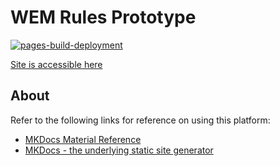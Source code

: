 # WEM Rules Prototype

[![pages-build-deployment](https://github.com/EnerCloud-PoC/wem-rules-prototype/actions/workflows/pages/pages-build-deployment/badge.svg)](https://github.com/EnerCloud-PoC/wem-rules-prototype/actions/workflows/pages/pages-build-deployment)

[Site is accessible here](https://enercloud-poc.github.io/wem-rules-prototype/)

## About

Refer to the following links for reference on using this platform:
- [MKDocs Material Reference](https://squidfunk.github.io/mkdocs-material/)
- [MKDocs - the underlying static site generator](https://www.mkdocs.org/)

